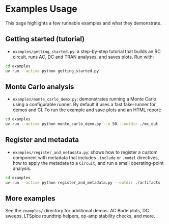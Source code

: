 # Examples Usage

This page highlights a few runnable examples and what they demonstrate.

Getting started (tutorial)
--------------------------

- `examples/getting_started.py`: a step-by-step tutorial that builds an RC circuit,
  runs AC, DC and TRAN analyses, and saves plots. Run with:

```bash
cd examples
uv run --active python getting_started.py
```

Monte Carlo analysis
--------------------

- `examples/monte_carlo_demo.py`: demonstrates running a Monte Carlo using a
  configurable runner. By default it uses a fast fake-runner for demos and CI.
  To run the example and save plots and an HTML report:

```bash
cd examples
uv run --active python monte_carlo_demo.py --n 50 --outdir ./mc_out
```

Register and metadata
---------------------

- `examples/register_and_metadata.py`: shows how to register a custom component
  with metadata that includes `.include` or `.model` directives, how to apply
  the metadata to a `Circuit`, and run a small operating-point analysis.

```bash
cd examples
uv run --active python register_and_metadata.py --outdir ./artifacts
```

More examples
-------------

See the `examples/` directory for additional demos: AC Bode plots, DC sweeps,
LTSpice roundtrip helpers, op-amp stability checks, and more.
